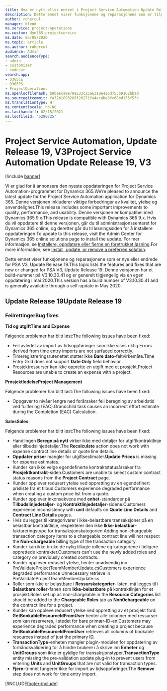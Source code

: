 ```yaml
---
title: Hva er nytt eller endret i Project Service Automation Update Release 19, V3
description: Dette emnet viser funksjonene og reparasjonene som er tilgjengelig i Project Service Automation Update Release 19, V3.
author: ruhercul
manager: kfend
ms.service: project-operations
ms.custom: dyn365-projectservice
ms.date: 05/05/2020
ms.topic: article
ms.author: ruhercul
audience: Admin
search.audienceType:
- admin
- customizer
- enduser
search.app:
- D365CE
- D365PS
- ProjectOperations
ms.openlocfilehash: b9baeca9e79e233c25a6310e426d755b9162bbad
ms.sourcegitcommit: fa32b1893286f20271fa4ec4be8fc68bd135f53c
ms.translationtype: HT
ms.contentlocale: nb-NO
ms.lasthandoff: 02/15/2021
ms.locfileid: "5280725"
---
```

# <a name="project-service-automation-update-release-19-v3"></a><span data-ttu-id="1df3f-103">Project Service Automation, Update Release 19, V3</span><span class="sxs-lookup"><span data-stu-id="1df3f-103">Project Service Automation Update Release 19, V3</span></span>

[!include [banner](../includes/psa-now-project-operations.md)]

<span data-ttu-id="1df3f-104">Vi er glad for å annonsere den nyeste oppdateringen for Project Service Automation-programmet for Dynamics 365.</span><span class="sxs-lookup"><span data-stu-id="1df3f-104">We’re pleased to announce the latest update for the Project Service Automation application for Dynamics 365.</span></span> <span data-ttu-id="1df3f-105">Denne versjonen inkluderer viktige forbedringer av kvalitet, ytelse og anvendelighet.</span><span class="sxs-lookup"><span data-stu-id="1df3f-105">This release includes some important improvements to quality, performance, and usability.</span></span> <span data-ttu-id="1df3f-106">Denne versjonen er kompatibel med Dynamics 365 9.x.</span><span class="sxs-lookup"><span data-stu-id="1df3f-106">This release is compatible with Dynamics 365 9.x.</span></span> <span data-ttu-id="1df3f-107">Hvis du vil oppdatere til denne versjonen, går du til administrasjonssenteret for Dynamics 365 online, og deretter går du til løsningssiden for å installere oppdateringen.</span><span class="sxs-lookup"><span data-stu-id="1df3f-107">To update to this release, visit the Admin Center for Dynamics 365 online solutions page to install the update.</span></span> <span data-ttu-id="1df3f-108">For mer informasjon, se [Installere, oppdatere eller fjerne en foretrukket løsning](https://docs.microsoft.com/power-platform/admin/install-remove-preferred-solution).</span><span class="sxs-lookup"><span data-stu-id="1df3f-108">For more information, see [Install, update, or remove a preferred solution](https://docs.microsoft.com/power-platform/admin/install-remove-preferred-solution).</span></span>

<span data-ttu-id="1df3f-109">Dette emnet viser funksjonene og reparasjonene som er nye eller endrede for PSA V3, Update Release 19.</span><span class="sxs-lookup"><span data-stu-id="1df3f-109">This topic lists the features and fixes that are new or changed for PSA V3, Update Release 19.</span></span> <span data-ttu-id="1df3f-110">Denne versjonen har et build-nummer på V3.10.30.41 og er generelt tilgjengelig via en egen oppdatering i mai 2020.</span><span class="sxs-lookup"><span data-stu-id="1df3f-110">This version has a build number of V3.10.30.41 and is generally available through a self-update in May 2020.</span></span>

## <a name="update-release-19"></a><span data-ttu-id="1df3f-111">Update Release 19</span><span class="sxs-lookup"><span data-stu-id="1df3f-111">Update Release 19</span></span>

### <a name="bug-fixes"></a><span data-ttu-id="1df3f-112">Feilrettinger</span><span class="sxs-lookup"><span data-stu-id="1df3f-112">Bug fixes</span></span>

<span data-ttu-id="1df3f-113">**Tid og utgift**</span><span class="sxs-lookup"><span data-stu-id="1df3f-113">**Time and Expense**</span></span>

<span data-ttu-id="1df3f-114">Følgende problemer har blitt løst:</span><span class="sxs-lookup"><span data-stu-id="1df3f-114">The following issues have been fixed:</span></span> 

- <span data-ttu-id="1df3f-115">Feil avledet av import av tidsoppføringer som ikke vises riktig.</span><span class="sxs-lookup"><span data-stu-id="1df3f-115">Errors derived from time entry imports are not surfaced correctly.</span></span>
- <span data-ttu-id="1df3f-116">Timeregistreringsrutenettet støtter ikke **Bare dato**-feltvirkemåte.</span><span class="sxs-lookup"><span data-stu-id="1df3f-116">Time Entry Grid does not support **Date Only** field behavior.</span></span>
- <span data-ttu-id="1df3f-117">Prosjektressurser kan ikke opprette en utgift med et prosjekt.</span><span class="sxs-lookup"><span data-stu-id="1df3f-117">Project Resources are unable to create an expense with a project.</span></span>

<span data-ttu-id="1df3f-118">**Prosjektledelse**</span><span class="sxs-lookup"><span data-stu-id="1df3f-118">**Project Management**</span></span>

<span data-ttu-id="1df3f-119">Følgende problemer har blitt løst:</span><span class="sxs-lookup"><span data-stu-id="1df3f-119">The following issues have been fixed:</span></span> 

-  <span data-ttu-id="1df3f-120">Oppgaver to nivåer lengre ned forårsaker feil beregning av arbeidstid ved fullføring (EAC).</span><span class="sxs-lookup"><span data-stu-id="1df3f-120">Grandchild task causes an incorrect effort estimate during the Completion (EAC) Calculation.</span></span>

<span data-ttu-id="1df3f-121">**Sales**</span><span class="sxs-lookup"><span data-stu-id="1df3f-121">**Sales**</span></span>

<span data-ttu-id="1df3f-122">Følgende problemer har blitt løst:</span><span class="sxs-lookup"><span data-stu-id="1df3f-122">The following issues have been fixed:</span></span> 

- <span data-ttu-id="1df3f-123">Handlingen **Beregn på nytt** virker ikke med detaljer for utgiftkontraktlinje eller tilbudslinjedetaljer.</span><span class="sxs-lookup"><span data-stu-id="1df3f-123">The **Recalculate** action does not work with expense contract line details or quote line details.</span></span>
- <span data-ttu-id="1df3f-124">**Oppdater priser** mangler for utgiftsestimater.</span><span class="sxs-lookup"><span data-stu-id="1df3f-124">**Update Prices** is missing for expense estimates.</span></span>
-  <span data-ttu-id="1df3f-125">Kunder kan ikke velge egendefinerte kontraktstatusårsaker fra **Prosjektkontrakt**-siden.</span><span class="sxs-lookup"><span data-stu-id="1df3f-125">Customers are unable to select custom contract status reasons from the **Project Contract** page.</span></span>
- <span data-ttu-id="1df3f-126">Kunder opplever redusert ytelse ved oppretting av en egendefinert prisliste fra et tilbud.</span><span class="sxs-lookup"><span data-stu-id="1df3f-126">Customers experience degraded performance when creating a custom price list from a quote.</span></span>
- <span data-ttu-id="1df3f-127">Kunder opplever inkonsekvens med **enhet**-standarder på **Tilbudslinjedetaljer**- og **Kontraktlinjedetaljer**-sidene.</span><span class="sxs-lookup"><span data-stu-id="1df3f-127">Customers experience inconsistency with **unit** defaults on **Quote Line Details** and **Contract Line Details** pages.</span></span>
- <span data-ttu-id="1df3f-128">Hvis du legger til kategorivarer i ikke-belastbare transaksjoner på en belastbar kontraktlinje, respekterer den ikke **Ikke-belastbar**-faktureringstype for transaksjonskategorien.</span><span class="sxs-lookup"><span data-stu-id="1df3f-128">Adding non-chargeable transaction category items to a chargeable contract line will not respect the **Non-chargeable** billing type of the transaction category.</span></span>
- <span data-ttu-id="1df3f-129">Kunder kan ikke bruke de nylig tillagte rollene og kategoriene i tidligere opprettede kontrakter.</span><span class="sxs-lookup"><span data-stu-id="1df3f-129">Customers can't use the newly added roles and category on previously created contracts.</span></span>
- <span data-ttu-id="1df3f-130">Kunder opplever redusert ytelse, henter unødvendig inn PreValidateProjectTeamMemberUpdate.cs</span><span class="sxs-lookup"><span data-stu-id="1df3f-130">Customers experience degraded performance Unnecessary retrieve in PreValidateProjectTeamMemberUpdate.cs</span></span>
- <span data-ttu-id="1df3f-131">Roller som ikke er belastbare i **Ressurskategorier**-listen, må legges til i **Belastbare roller**-fanen som **Ikke-belastbare** på kontraktlinjen for et prosjekt.</span><span class="sxs-lookup"><span data-stu-id="1df3f-131">Roles set up as non-chargeable in the **Resource Categories** list should be added to the **Chargeable Roles** tab as **Non0chargeable** on the contract line for a project.</span></span>
- <span data-ttu-id="1df3f-132">Kunder kan oppleve redusert ytelse ved oppretting av et prosjekt fordi **GetBookableResourceIdFromUser** henter alle kolonner med ressurser som kan reserveres, i stedet for bare primær-ID-en.</span><span class="sxs-lookup"><span data-stu-id="1df3f-132">Customers may experience degraded performance when creating a project because **GetBookableResourceIdFromUser** retrieves all columns of bookable resources instead of just the primary ID.</span></span>
- <span data-ttu-id="1df3f-133">**TransactionType**-enheten mangler plugin-modulen for oppdatering av forhåndsvalidering for å hindre brukere i å skrive inn **Enheter** og **UnitGroups** som ikke er gyldige for transaksjonstyper.</span><span class="sxs-lookup"><span data-stu-id="1df3f-133">**TransactionType** entity missing the pre-validation update plug-in to prevent users from entering **Units** and **UnitGroups** that are not valid for transaction types.</span></span>
- <span data-ttu-id="1df3f-134">**Fjern**-trinnet fungerer ikke for import av tidsoppføringer.</span><span class="sxs-lookup"><span data-stu-id="1df3f-134">The **Remove** step does not work for time entry import.</span></span>


[!INCLUDE[footer-include](../includes/footer-banner.md)]